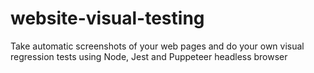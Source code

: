 # website-visual-testing
Take automatic screenshots of your web pages and do your own visual regression tests using Node, Jest and Puppeteer headless browser

